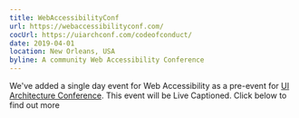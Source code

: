 ```yaml
---
title: WebAccessibilityConf
url: https://webaccessibilityconf.com/
cocUrl: https://uiarchconf.com/codeofconduct/
date: 2019-04-01
location: New Orleans, USA
byline: A community Web Accessibility Conference
---
```

We've added a single day event for Web Accessibility as a pre-event for [UI Architecture Conference](https://uiarchconf.com/). This event will be Live Captioned. Click below to find out more
